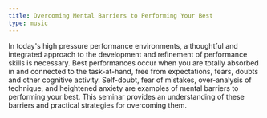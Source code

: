 ```yaml
---
title: Overcoming Mental Barriers to Performing Your Best
type: music
---
```


In today's high pressure performance environments, a thoughtful and integrated approach to the development and refinement of performance skills is necessary. Best performances occur when you are totally absorbed in and connected to the task-at-hand, free from expectations, fears, doubts and other cognitive activity. Self-doubt, fear of mistakes, over-analysis of technique, and heightened anxiety are examples of mental barriers to performing your best. This seminar provides an understanding of these barriers and practical strategies for overcoming them.
